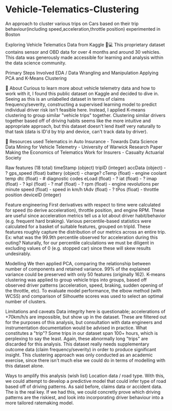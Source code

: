 # Vehicle-Telematics-Clustering
An approach to cluster various trips on Cars based on their trip behaviour(including speed,acceleration,throttle position) experimented in Boston

Exploring Vehicle Telematics Data from Kaggle 🚗💻
This proprietary dataset contains sensor and OBD data for over 4 months and around 30 vehicles. This data was generously made accessible for learning and analysis within the data science community.



Primary Steps Involved
EDA / Data Wrangling and Manipulation
Applying PCA and K-Means Clustering



💭 About
Curious to learn more about vehicle telemetry data and how to work with it, I found this public dataset on Kaggle and decided to dive in.
Seeing as this is an unlabelled dataset in terms of claims frequency/severity, constructing a supervised learning model to predict individual driver risk isn't feasible here. Instead, I applied K-means clustering to group similar "vehicle trips" together. Clustering similar drivers together based off of driving habits seems like the more intuitive and appropriate approach, but this dataset doesn't lend itself very naturally to that task (data is ID'd by trip and device, can't track data by driver).


📔 Resources used
Telematics in Auto Insurance - Towards Data Science
Data Mining for Vehicle Telemetry - University of Warwick Research Paper
Making the Economics of Telematics Work for Insurers - Casualty Actuarial Society


Raw features (18 total)
timeStamp (object)
tripID (integer)
accData (object) - ?
gps_speed (float)
battery (object) - charge?
cTemp (float) - engine coolant temp
dtc (float) - # diagnostic codes
eLoad (float) - ?
iat (float) - ?
imap (float) - ?
kpl (float) - ?
maf (float) - ?
rpm (float) - engine revolutions per minute
speed (float) - speed in km/h
tAdv (float) - ?
tPos (float) - throttle position
deviceID (integer)


Feature engineering
First derivatives with respect to time were calculated for speed (to derive acceleration), throttle position, and engine RPM. These are useful since acceleration metrics tell us a lot about driver habit/behavior (e.g. frequent hard braking).
Various percentile-based statistics were calculated for a basket of suitable features, grouped on tripId. These features roughly capture the distribution of our metrics across an entire trip. Ex: what was the 99.9th percentile observed for acceleration during this outing?
Naturally, for our percentile calculations we must be diligent in excluding values of 0 (e.g. stopped car) since these will skew results undesirably.

Modelling
We then applied PCA, comparing the relationship between number of components and retained variance. 99% of the explained variance could be preserved with only 50 features (originally 162).
K-means clustering was applied to group vehicle trips into groups, based off observed driver patterns (acceleration, speed, braking, sudden opening of the throttle, etc).
To evaluate model performance, the elbow method (with WCSS) and comparison of Silhouette scores was used to select an optimal number of clusters.

Limitations and caveats
Data integrity here is questionable; accelerations of +70km/h/s are impossible, but show up in the dataset. These are filtered out for the purposes of this analysis, but consultation with data engineers and instrumentation documentation would be advised in practice.
What constitutes a "trip"? Some trips in our dataset span 100+ hours, which is perplexing to say the least. Again, these abnormally long "trips" are discarded for this analysis.
This dataset really needs supplementary outcome data (claim frequency/severity) in order to produce significant insight. This clustering approach was only conducted as an academic exercise, since there isn't much else we could do in terms of modelling with this dataset alone.


Ways to amplify this analysis (wish list)
Location data / road type. With this, we could attempt to develop a predictive model that could infer type of road based off of driving patterns.
As said before, claims data or accident data. The is the real key. If we had this, we could concretly prove which driving patterns are the riskiest, and look into incorporating driver behaviour into a more tailored ratemaking model.
